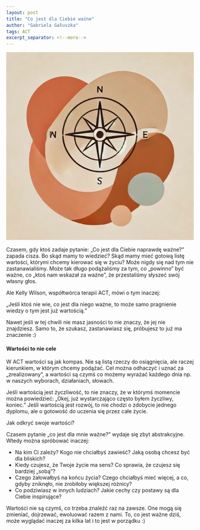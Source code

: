 ```yaml
---
layout: post
title: "Co jest dla Ciebie ważne"
author: "Gabriela Gałuszka"
tags: ACT
excerpt_separator: <!--more-->
---
```


![Alt text](../assets/images/post6.jpg)

Czasem, gdy ktoś zadaje pytanie: „Co jest dla Ciebie naprawdę ważne?” zapada cisza. Bo skąd mamy to wiedzieć? <!--more--> Skąd mamy mieć gotową listę wartości, którymi chcemy kierować się w życiu? Może nigdy się nad tym nie zastanawialiśmy. Może tak długo podążaliśmy za tym, co „powinno” być ważne, co „ktoś nam wskazał za ważne”, że przestaliśmy słyszeć swój własny głos.

Ale Kelly Wilson, współtwórca terapii ACT, mówi o tym inaczej:

„Jeśli ktoś nie wie, co jest dla niego ważne, to może samo pragnienie wiedzy o tym jest już wartością.”

Nawet jeśli w tej chwili nie masz jasności to nie znaczy, że jej nie znajdziesz. Samo to, że szukasz, zastanawiasz się, próbujesz to już ma znaczenie :)

#### Wartości to nie cele

W ACT wartości są jak kompas. Nie są listą rzeczy do osiągnięcia, ale raczej kierunkiem, w którym chcemy podążać. Cel można odhaczyć i uznać za „zrealizowany”, a wartości są czymś co możemy wyrażać każdego dnia np. w naszych wyborach, działaniach, słowach.

Jeśli wartością jest życzliwość, to nie znaczy, że w którymś momencie można powiedzieć: „Okej, już wystarczająco często byłem życzliwy, koniec.” Jeśli wartością jest rozwój, to nie chodzi o zdobycie jednego dyplomu, ale o gotowość do uczenia się przez całe życie.

Jak odkryć swoje wartości?

Czasem pytanie „co jest dla mnie ważne?” wydaje się zbyt abstrakcyjne. Wtedy można spróbować inaczej:
 * Na kim Ci zależy? Kogo nie chciałbyś zawieść? Jaką osobą chcesz być dla bliskich?
 * Kiedy czujesz, że Twoje życie ma sens? Co sprawia, że czujesz się bardziej „sobą”?
 * Czego żałowałbyś na końcu życia? Czego chciałbyś mieć więcej, a co, gdyby zniknęło, nie zrobiłoby większej różnicy?
 * Co podziwiasz w innych ludziach? Jakie cechy czy postawy są dla Ciebie inspirujące?

Wartości nie są czymś, co trzeba znaleźć raz na zawsze. One mogą się zmieniać, dojrzewać, ewoluować razem z nami. To, co jest ważne dziś, może wyglądać inaczej za kilka lat i to jest w porządku :)